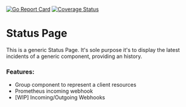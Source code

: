 [![Go Report Card](https://goreportcard.com/badge/github.com/involvestecnologia/statuspage)](https://goreportcard.com/report/github.com/involvestecnologia/statuspage)
[![Coverage Status](https://coveralls.io/repos/github/involvestecnologia/statuspage/badge.svg?branch=master)](https://coveralls.io/github/involvestecnologia/statuspage?branch=master)
# Status Page

This is a generic Status Page. It's sole purpose it's to display the latest incidents of a generic component, providing an history.

### Features:
 - Group component to represent a client resources
 - Prometheus incoming webhook
 - [WIP] Incoming/Outgoing Webhooks
